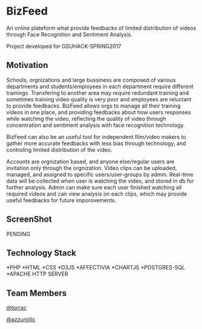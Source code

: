 
BizFeed
======
An online plateform what provide feedbacks of limited distribution of videos through Face Recognition and Sentiment Analysis.

Project developed for GSUHACK-SPRING2017

Motivation
------
Schools, orgnizations and large bussiness are composed of various departments and students/employees in each department require different trainings. Transfering to another area may require redundant training and sometimes training video quality is very poor and employees are reluctant to provide feedbacks. BizFeed allows orgs to manage all their training videos in one place, and providing feedbacks about how users responses while watching the video, reflecting the quality of video through concentration and sentiment analysis with face recognition technology.

BizFeed can also be an useful tool for independent film/video makers to gather more accurate feedbacks with less bias through technology, and controling limited distribution of the video.

Accounts are orgnization based, and anyone else/regular users are invitation only through the orgnization. Video clips can be uploaded, managed, and assigned to specific users/user-groups by admin. Real-time data will be collected when user is watching the video, and stored in db for further analysis. Admin can make sure each user finished watching all required videos and can view analysis on each clips, which may provide useful feedbacks for future imporovements.

ScreenShot
------
PENDING


Technology Stack
------
*PHP
*HTML
*CSS
*D3JS
*AFFECTIVIA
*CHARTJS
*POSTGRES-SQL
*APACHE HTTP SERVER



Team Members
------
[@torrac](https://github.com/torrac)

[@azzurolilc](https://github.com/azzurolilc)

